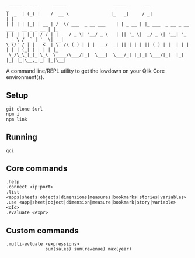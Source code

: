      _____ _ _ _      _____                  _____       __                                 _   
    |  _  | (_) |    /  __ \                |_   _|     / _|                               | |  
    | | | | |_| | __ | /  \/ ___  _ __ ___    | | _ __ | |_ ___  _ __ _ __ ___   __ _ _ __ | |_ 
    | | | | | | |/ / | |    / _ \| '__/ _ \   | || '_ \|  _/ _ \| '__| '_ ` _ \ / _` | '_ \| __|
    \ \/' / | |   <  | \__/\ (_) | | |  __/  _| || | | | || (_) | |  | | | | | | (_| | | | | |_ 
     \_/\_\_|_|_|\_\  \____/\___/|_|  \___|  \___/_| |_|_| \___/|_|  |_| |_| |_|\__,_|_| |_|\__|
                                                                                            
                                                                                            
A command line/REPL utility to get the lowdown on your Qlik Core environment(s).

## Setup

```
git clone $url
npm i
npm link
```

## Running

```
qci
```

## Core commands

```
.help
.connect <ip:port>
.list <apps|sheets|objects|dimensions|measures|bookmarks|stories|variables>
.use <app|sheet|object|dimension|measure|bookmark|story|variable> <qId>
.evaluate <expr>
```

## Custom commands

```
.multi-evluate <expressions>
               sum(sales) sum(revenue) max(year)
```
